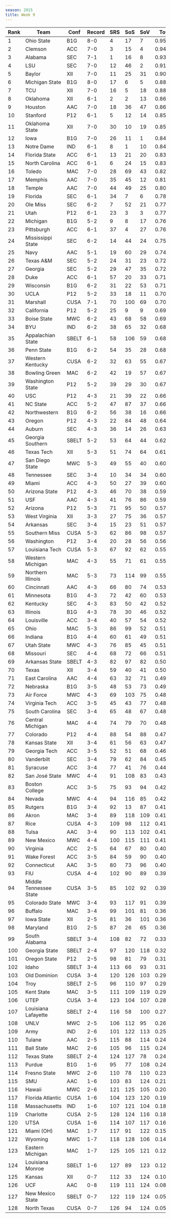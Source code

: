 ```yaml
---
season: 2015
title: Week 9
---
```

<table class="display"><thead><tr><th>Rank</th><th>Team</th><th>Conf</th><th>Record</th><th>SRS</th><th>SoS</th><th>SoV</th><th>Total</th></tr></thead><tbody>
<tr><td>1</td><td>Ohio State</td><td>B1G</td><td>8-0</td><td>4</td><td>17</td><td>7</td><td>0.95611</td></tr>
<tr><td>2</td><td>Clemson</td><td>ACC</td><td>7-0</td><td>3</td><td>15</td><td>4</td><td>0.94735</td></tr>
<tr><td>3</td><td>Alabama</td><td>SEC</td><td>7-1</td><td>1</td><td>16</td><td>8</td><td>0.93125</td></tr>
<tr><td>4</td><td>LSU</td><td>SEC</td><td>7-0</td><td>12</td><td>46</td><td>2</td><td>0.91784</td></tr>
<tr><td>5</td><td>Baylor</td><td>XII</td><td>7-0</td><td>11</td><td>25</td><td>31</td><td>0.90013</td></tr>
<tr><td>6</td><td>Michigan State</td><td>B1G</td><td>8-0</td><td>17</td><td>6</td><td>5</td><td>0.88539</td></tr>
<tr><td>7</td><td>TCU</td><td>XII</td><td>7-0</td><td>16</td><td>5</td><td>18</td><td>0.88009</td></tr>
<tr><td>8</td><td>Oklahoma</td><td>XII</td><td>6-1</td><td>2</td><td>2</td><td>13</td><td>0.86688</td></tr>
<tr><td>9</td><td>Houston</td><td>AAC</td><td>7-0</td><td>18</td><td>36</td><td>47</td><td>0.86269</td></tr>
<tr><td>10</td><td>Stanford</td><td>P12</td><td>6-1</td><td>5</td><td>12</td><td>14</td><td>0.85419</td></tr>
<tr><td>11</td><td>Oklahoma State</td><td>XII</td><td>7-0</td><td>30</td><td>10</td><td>19</td><td>0.85133</td></tr>
<tr><td>12</td><td>Iowa</td><td>B1G</td><td>7-0</td><td>26</td><td>11</td><td>1</td><td>0.84943</td></tr>
<tr><td>13</td><td>Notre Dame</td><td>IND</td><td>6-1</td><td>8</td><td>1</td><td>10</td><td>0.84491</td></tr>
<tr><td>14</td><td>Florida State</td><td>ACC</td><td>6-1</td><td>13</td><td>21</td><td>20</td><td>0.83675</td></tr>
<tr><td>15</td><td>North Carolina</td><td>ACC</td><td>6-1</td><td>6</td><td>24</td><td>15</td><td>0.83547</td></tr>
<tr><td>16</td><td>Toledo</td><td>MAC</td><td>7-0</td><td>28</td><td>69</td><td>43</td><td>0.82974</td></tr>
<tr><td>17</td><td>Memphis</td><td>AAC</td><td>7-0</td><td>35</td><td>45</td><td>12</td><td>0.81696</td></tr>
<tr><td>18</td><td>Temple</td><td>AAC</td><td>7-0</td><td>44</td><td>49</td><td>25</td><td>0.80833</td></tr>
<tr><td>19</td><td>Florida</td><td>SEC</td><td>6-1</td><td>34</td><td>7</td><td>6</td><td>0.78569</td></tr>
<tr><td>20</td><td>Ole Miss</td><td>SEC</td><td>6-2</td><td>7</td><td>52</td><td>21</td><td>0.77806</td></tr>
<tr><td>21</td><td>Utah</td><td>P12</td><td>6-1</td><td>23</td><td>3</td><td>3</td><td>0.77562</td></tr>
<tr><td>22</td><td>Michigan</td><td>B1G</td><td>5-2</td><td>9</td><td>8</td><td>17</td><td>0.76482</td></tr>
<tr><td>23</td><td>Pittsburgh</td><td>ACC</td><td>6-1</td><td>37</td><td>4</td><td>27</td><td>0.76230</td></tr>
<tr><td>24</td><td>Mississippi State</td><td>SEC</td><td>6-2</td><td>14</td><td>44</td><td>24</td><td>0.75393</td></tr>
<tr><td>25</td><td>Navy</td><td>AAC</td><td>5-1</td><td>19</td><td>60</td><td>29</td><td>0.74581</td></tr>
<tr><td>26</td><td>Texas A&M</td><td>SEC</td><td>5-2</td><td>24</td><td>31</td><td>23</td><td>0.72217</td></tr>
<tr><td>27</td><td>Georgia</td><td>SEC</td><td>5-2</td><td>29</td><td>47</td><td>35</td><td>0.72049</td></tr>
<tr><td>28</td><td>Duke</td><td>ACC</td><td>6-1</td><td>57</td><td>20</td><td>33</td><td>0.71733</td></tr>
<tr><td>29</td><td>Wisconsin</td><td>B1G</td><td>6-2</td><td>31</td><td>22</td><td>53</td><td>0.71131</td></tr>
<tr><td>30</td><td>UCLA</td><td>P12</td><td>5-2</td><td>33</td><td>18</td><td>11</td><td>0.70776</td></tr>
<tr><td>31</td><td>Marshall</td><td>CUSA</td><td>7-1</td><td>70</td><td>100</td><td>69</td><td>0.70204</td></tr>
<tr><td>32</td><td>California</td><td>P12</td><td>5-2</td><td>25</td><td>9</td><td>9</td><td>0.69917</td></tr>
<tr><td>33</td><td>Boise State</td><td>MWC</td><td>6-2</td><td>43</td><td>68</td><td>58</td><td>0.69016</td></tr>
<tr><td>34</td><td>BYU</td><td>IND</td><td>6-2</td><td>38</td><td>65</td><td>32</td><td>0.68951</td></tr>
<tr><td>35</td><td>Appalachian State</td><td>SBELT</td><td>6-1</td><td>58</td><td>106</td><td>59</td><td>0.68635</td></tr>
<tr><td>36</td><td>Penn State</td><td>B1G</td><td>6-2</td><td>54</td><td>35</td><td>28</td><td>0.68623</td></tr>
<tr><td>37</td><td>Western Kentucky</td><td>CUSA</td><td>6-2</td><td>32</td><td>63</td><td>55</td><td>0.67989</td></tr>
<tr><td>38</td><td>Bowling Green</td><td>MAC</td><td>6-2</td><td>42</td><td>19</td><td>57</td><td>0.67858</td></tr>
<tr><td>39</td><td>Washington State</td><td>P12</td><td>5-2</td><td>39</td><td>29</td><td>30</td><td>0.67118</td></tr>
<tr><td>40</td><td>USC</td><td>P12</td><td>4-3</td><td>21</td><td>39</td><td>22</td><td>0.66814</td></tr>
<tr><td>41</td><td>NC State</td><td>ACC</td><td>5-2</td><td>47</td><td>87</td><td>37</td><td>0.66811</td></tr>
<tr><td>42</td><td>Northwestern</td><td>B1G</td><td>6-2</td><td>56</td><td>38</td><td>16</td><td>0.66449</td></tr>
<tr><td>43</td><td>Oregon</td><td>P12</td><td>4-3</td><td>22</td><td>84</td><td>48</td><td>0.64506</td></tr>
<tr><td>44</td><td>Auburn</td><td>SEC</td><td>4-3</td><td>36</td><td>14</td><td>26</td><td>0.63362</td></tr>
<tr><td>45</td><td>Georgia Southern</td><td>SBELT</td><td>5-2</td><td>53</td><td>64</td><td>44</td><td>0.62936</td></tr>
<tr><td>46</td><td>Texas Tech</td><td>XII</td><td>5-3</td><td>51</td><td>74</td><td>64</td><td>0.61227</td></tr>
<tr><td>47</td><td>San Diego State</td><td>MWC</td><td>5-3</td><td>49</td><td>55</td><td>40</td><td>0.60390</td></tr>
<tr><td>48</td><td>Tennessee</td><td>SEC</td><td>3-4</td><td>10</td><td>34</td><td>34</td><td>0.60246</td></tr>
<tr><td>49</td><td>Miami</td><td>ACC</td><td>4-3</td><td>50</td><td>27</td><td>39</td><td>0.60070</td></tr>
<tr><td>50</td><td>Arizona State</td><td>P12</td><td>4-3</td><td>46</td><td>70</td><td>38</td><td>0.59884</td></tr>
<tr><td>51</td><td>USF</td><td>AAC</td><td>4-3</td><td>41</td><td>76</td><td>86</td><td>0.59121</td></tr>
<tr><td>52</td><td>Arizona</td><td>P12</td><td>5-3</td><td>71</td><td>95</td><td>50</td><td>0.57731</td></tr>
<tr><td>53</td><td>West Virginia</td><td>XII</td><td>3-3</td><td>27</td><td>75</td><td>36</td><td>0.57648</td></tr>
<tr><td>54</td><td>Arkansas</td><td>SEC</td><td>3-4</td><td>15</td><td>23</td><td>51</td><td>0.57580</td></tr>
<tr><td>55</td><td>Southern Miss</td><td>CUSA</td><td>5-3</td><td>62</td><td>86</td><td>98</td><td>0.57261</td></tr>
<tr><td>56</td><td>Washington</td><td>P12</td><td>3-4</td><td>20</td><td>28</td><td>56</td><td>0.56117</td></tr>
<tr><td>57</td><td>Louisiana Tech</td><td>CUSA</td><td>5-3</td><td>67</td><td>92</td><td>62</td><td>0.55984</td></tr>
<tr><td>58</td><td>Western Michigan</td><td>MAC</td><td>4-3</td><td>55</td><td>71</td><td>61</td><td>0.55521</td></tr>
<tr><td>59</td><td>Northern Illinois</td><td>MAC</td><td>5-3</td><td>73</td><td>114</td><td>99</td><td>0.55174</td></tr>
<tr><td>60</td><td>Cincinnati</td><td>AAC</td><td>4-3</td><td>66</td><td>80</td><td>74</td><td>0.53756</td></tr>
<tr><td>61</td><td>Minnesota</td><td>B1G</td><td>4-3</td><td>72</td><td>42</td><td>60</td><td>0.53745</td></tr>
<tr><td>62</td><td>Kentucky</td><td>SEC</td><td>4-3</td><td>83</td><td>50</td><td>42</td><td>0.52781</td></tr>
<tr><td>63</td><td>Illinois</td><td>B1G</td><td>4-3</td><td>78</td><td>30</td><td>46</td><td>0.52561</td></tr>
<tr><td>64</td><td>Louisville</td><td>ACC</td><td>3-4</td><td>40</td><td>57</td><td>54</td><td>0.52503</td></tr>
<tr><td>65</td><td>Ohio</td><td>MAC</td><td>5-3</td><td>86</td><td>99</td><td>52</td><td>0.51931</td></tr>
<tr><td>66</td><td>Indiana</td><td>B1G</td><td>4-4</td><td>60</td><td>61</td><td>49</td><td>0.51579</td></tr>
<tr><td>67</td><td>Utah State</td><td>MWC</td><td>4-3</td><td>76</td><td>85</td><td>45</td><td>0.51422</td></tr>
<tr><td>68</td><td>Missouri</td><td>SEC</td><td>4-4</td><td>68</td><td>72</td><td>66</td><td>0.51335</td></tr>
<tr><td>69</td><td>Arkansas State</td><td>SBELT</td><td>4-3</td><td>82</td><td>97</td><td>82</td><td>0.50658</td></tr>
<tr><td>70</td><td>Texas</td><td>XII</td><td>3-4</td><td>59</td><td>40</td><td>41</td><td>0.50577</td></tr>
<tr><td>71</td><td>East Carolina</td><td>AAC</td><td>4-4</td><td>63</td><td>32</td><td>71</td><td>0.49598</td></tr>
<tr><td>72</td><td>Nebraska</td><td>B1G</td><td>3-5</td><td>48</td><td>53</td><td>73</td><td>0.49069</td></tr>
<tr><td>73</td><td>Air Force</td><td>MWC</td><td>4-3</td><td>69</td><td>103</td><td>75</td><td>0.48947</td></tr>
<tr><td>74</td><td>Virginia Tech</td><td>ACC</td><td>3-5</td><td>45</td><td>43</td><td>77</td><td>0.48887</td></tr>
<tr><td>75</td><td>South Carolina</td><td>SEC</td><td>3-4</td><td>65</td><td>48</td><td>67</td><td>0.48871</td></tr>
<tr><td>76</td><td>Central Michigan</td><td>MAC</td><td>4-4</td><td>74</td><td>79</td><td>70</td><td>0.48152</td></tr>
<tr><td>77</td><td>Colorado</td><td>P12</td><td>4-4</td><td>88</td><td>54</td><td>88</td><td>0.47224</td></tr>
<tr><td>78</td><td>Kansas State</td><td>XII</td><td>3-4</td><td>61</td><td>56</td><td>63</td><td>0.47034</td></tr>
<tr><td>79</td><td>Georgia Tech</td><td>ACC</td><td>3-5</td><td>52</td><td>51</td><td>68</td><td>0.46471</td></tr>
<tr><td>80</td><td>Vanderbilt</td><td>SEC</td><td>3-4</td><td>79</td><td>62</td><td>84</td><td>0.45390</td></tr>
<tr><td>81</td><td>Syracuse</td><td>ACC</td><td>3-4</td><td>77</td><td>41</td><td>76</td><td>0.44936</td></tr>
<tr><td>82</td><td>San José State</td><td>MWC</td><td>4-4</td><td>91</td><td>108</td><td>83</td><td>0.43930</td></tr>
<tr><td>83</td><td>Boston College</td><td>ACC</td><td>3-5</td><td>75</td><td>93</td><td>94</td><td>0.42854</td></tr>
<tr><td>84</td><td>Nevada</td><td>MWC</td><td>4-4</td><td>94</td><td>116</td><td>85</td><td>0.42320</td></tr>
<tr><td>85</td><td>Rutgers</td><td>B1G</td><td>3-4</td><td>92</td><td>13</td><td>87</td><td>0.41886</td></tr>
<tr><td>86</td><td>Akron</td><td>MAC</td><td>3-4</td><td>89</td><td>118</td><td>109</td><td>0.41539</td></tr>
<tr><td>87</td><td>Rice</td><td>CUSA</td><td>4-3</td><td>109</td><td>98</td><td>112</td><td>0.41369</td></tr>
<tr><td>88</td><td>Tulsa</td><td>AAC</td><td>3-4</td><td>90</td><td>113</td><td>102</td><td>0.41237</td></tr>
<tr><td>89</td><td>New Mexico</td><td>MWC</td><td>4-4</td><td>100</td><td>115</td><td>111</td><td>0.41019</td></tr>
<tr><td>90</td><td>Virginia</td><td>ACC</td><td>2-5</td><td>64</td><td>67</td><td>80</td><td>0.40481</td></tr>
<tr><td>91</td><td>Wake Forest</td><td>ACC</td><td>3-5</td><td>84</td><td>59</td><td>90</td><td>0.40257</td></tr>
<tr><td>92</td><td>Connecticut</td><td>AAC</td><td>3-5</td><td>80</td><td>73</td><td>96</td><td>0.40123</td></tr>
<tr><td>93</td><td>FIU</td><td>CUSA</td><td>4-4</td><td>102</td><td>90</td><td>89</td><td>0.39812</td></tr>
<tr><td>94</td><td>Middle Tennessee State</td><td>CUSA</td><td>3-5</td><td>85</td><td>102</td><td>92</td><td>0.39294</td></tr>
<tr><td>95</td><td>Colorado State</td><td>MWC</td><td>3-4</td><td>93</td><td>117</td><td>91</td><td>0.39084</td></tr>
<tr><td>96</td><td>Buffalo</td><td>MAC</td><td>3-4</td><td>99</td><td>101</td><td>81</td><td>0.36890</td></tr>
<tr><td>97</td><td>Iowa State</td><td>XII</td><td>2-5</td><td>81</td><td>36</td><td>101</td><td>0.36512</td></tr>
<tr><td>98</td><td>Maryland</td><td>B1G</td><td>2-5</td><td>87</td><td>26</td><td>65</td><td>0.36253</td></tr>
<tr><td>99</td><td>South Alabama</td><td>SBELT</td><td>3-4</td><td>108</td><td>82</td><td>72</td><td>0.33317</td></tr>
<tr><td>100</td><td>Georgia State</td><td>SBELT</td><td>2-4</td><td>97</td><td>120</td><td>118</td><td>0.32010</td></tr>
<tr><td>101</td><td>Oregon State</td><td>P12</td><td>2-5</td><td>98</td><td>81</td><td>79</td><td>0.31634</td></tr>
<tr><td>102</td><td>Idaho</td><td>SBELT</td><td>3-4</td><td>113</td><td>66</td><td>93</td><td>0.31246</td></tr>
<tr><td>103</td><td>Old Dominion</td><td>CUSA</td><td>3-4</td><td>120</td><td>126</td><td>103</td><td>0.29943</td></tr>
<tr><td>104</td><td>Troy</td><td>SBELT</td><td>2-5</td><td>96</td><td>110</td><td>97</td><td>0.29749</td></tr>
<tr><td>105</td><td>Kent State</td><td>MAC</td><td>3-5</td><td>111</td><td>109</td><td>119</td><td>0.29680</td></tr>
<tr><td>106</td><td>UTEP</td><td>CUSA</td><td>3-4</td><td>123</td><td>104</td><td>107</td><td>0.28935</td></tr>
<tr><td>107</td><td>Louisiana Lafayette</td><td>SBELT</td><td>2-4</td><td>116</td><td>58</td><td>100</td><td>0.27692</td></tr>
<tr><td>108</td><td>UNLV</td><td>MWC</td><td>2-5</td><td>106</td><td>112</td><td>95</td><td>0.26564</td></tr>
<tr><td>109</td><td>Army</td><td>IND</td><td>2-6</td><td>101</td><td>122</td><td>113</td><td>0.25217</td></tr>
<tr><td>110</td><td>Tulane</td><td>AAC</td><td>2-5</td><td>115</td><td>88</td><td>114</td><td>0.24960</td></tr>
<tr><td>111</td><td>Ball State</td><td>MAC</td><td>2-6</td><td>105</td><td>96</td><td>115</td><td>0.24857</td></tr>
<tr><td>112</td><td>Texas State</td><td>SBELT</td><td>2-4</td><td>124</td><td>127</td><td>78</td><td>0.24640</td></tr>
<tr><td>113</td><td>Purdue</td><td>B1G</td><td>1-6</td><td>95</td><td>77</td><td>108</td><td>0.24290</td></tr>
<tr><td>114</td><td>Fresno State</td><td>MWC</td><td>2-6</td><td>110</td><td>78</td><td>110</td><td>0.23525</td></tr>
<tr><td>115</td><td>SMU</td><td>AAC</td><td>1-6</td><td>103</td><td>83</td><td>124</td><td>0.21082</td></tr>
<tr><td>116</td><td>Hawaii</td><td>MWC</td><td>2-6</td><td>121</td><td>125</td><td>105</td><td>0.20834</td></tr>
<tr><td>117</td><td>Florida Atlantic</td><td>CUSA</td><td>1-6</td><td>104</td><td>123</td><td>120</td><td>0.19673</td></tr>
<tr><td>118</td><td>Massachusetts</td><td>IND</td><td>1-6</td><td>107</td><td>121</td><td>104</td><td>0.18582</td></tr>
<tr><td>119</td><td>Charlotte</td><td>CUSA</td><td>2-5</td><td>128</td><td>124</td><td>116</td><td>0.18273</td></tr>
<tr><td>120</td><td>UTSA</td><td>CUSA</td><td>1-6</td><td>114</td><td>107</td><td>117</td><td>0.16540</td></tr>
<tr><td>121</td><td>Miami (OH)</td><td>MAC</td><td>1-7</td><td>117</td><td>91</td><td>122</td><td>0.15808</td></tr>
<tr><td>122</td><td>Wyoming</td><td>MWC</td><td>1-7</td><td>118</td><td>128</td><td>106</td><td>0.14586</td></tr>
<tr><td>123</td><td>Eastern Michigan</td><td>MAC</td><td>1-7</td><td>125</td><td>105</td><td>121</td><td>0.12745</td></tr>
<tr><td>124</td><td>Louisiana Monroe</td><td>SBELT</td><td>1-6</td><td>127</td><td>89</td><td>123</td><td>0.12124</td></tr>
<tr><td>125</td><td>Kansas</td><td>XII</td><td>0-7</td><td>112</td><td>33</td><td>124</td><td>0.10535</td></tr>
<tr><td>126</td><td>UCF</td><td>AAC</td><td>0-8</td><td>119</td><td>111</td><td>124</td><td>0.08880</td></tr>
<tr><td>127</td><td>New Mexico State</td><td>SBELT</td><td>0-7</td><td>122</td><td>119</td><td>124</td><td>0.05461</td></tr>
<tr><td>128</td><td>North Texas</td><td>CUSA</td><td>0-7</td><td>126</td><td>94</td><td>124</td><td>0.05238</td></tr>
</tbody></table>
